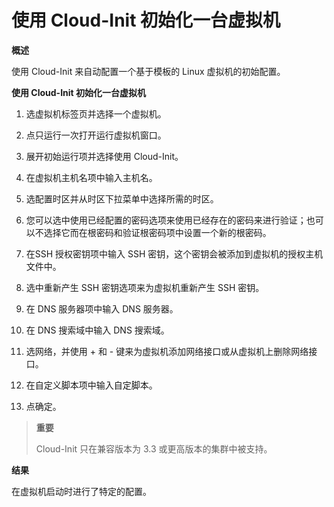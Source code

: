 # 使用 Cloud-Init 初始化一台虚拟机
**概述**

使用 Cloud-Init 来自动配置一个基于模板的 Linux 虚拟机的初始配置。

**使用 Cloud-Init 初始化一台虚拟机**

1. 选虚拟机标签页并选择一个虚拟机。

1. 点只运行一次打开运行虚拟机窗口。

1. 展开初始运行项并选择使用 Cloud-Init。

1. 在虚拟机主机名项中输入主机名。

1. 选配置时区并从时区下拉菜单中选择所需的时区。

1. 您可以选中使用已经配置的密码选项来使用已经存在的密码来进行验证；也可以不选择它而在根密码和验证根密码项中设置一个新的根密码。

1. 在SSH 授权密钥项中输入 SSH 密钥，这个密钥会被添加到虚拟机的授权主机文件中。

1. 选中重新产生 SSH 密钥选项来为虚拟机重新产生 SSH 密钥。

1. 在 DNS 服务器项中输入 DNS 服务器。

1. 在 DNS 搜索域中输入 DNS 搜索域。

1. 选网络，并使用 + 和 - 键来为虚拟机添加网络接口或从虚拟机上删除网络接口。

1. 在自定义脚本项中输入自定脚本。

1. 点确定。

> **重要**
>
> Cloud-Init 只在兼容版本为 3.3 或更高版本的集群中被支持。

**结果**

在虚拟机启动时进行了特定的配置。

